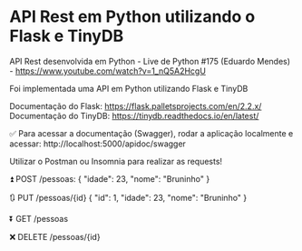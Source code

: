 # API Rest em Python utilizando o Flask e TinyDB

API Rest desenvolvida em Python - Live de Python #175 (Eduardo Mendes) - https://www.youtube.com/watch?v=1_nQ5A2HcgU

Foi implementada uma API em Python utilizando Flask e TinyDB

Documentação do Flask: https://flask.palletsprojects.com/en/2.2.x/
Documentação do TinyDB: https://tinydb.readthedocs.io/en/latest/

✅ Para acessar a documentação (Swagger), rodar a aplicação localmente e acessar:
http://localhost:5000/apidoc/swagger

Utilizar o Postman ou Insomnia para realizar as requests!

⏫ POST /pessoas: 
{
	"idade": 23,
	"nome": "Bruninho"
}

🔃 PUT /pessoas/{id}
{
	"id": 1,
	"idade": 23,
	"nome": "Bruninho"
}

⏬ GET /pessoas

❌ DELETE /pessoas/{id}

